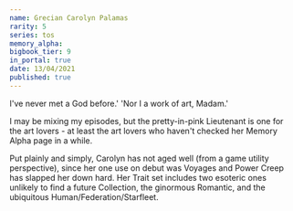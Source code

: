 ```yaml
---
name: Grecian Carolyn Palamas
rarity: 5
series: tos
memory_alpha:
bigbook_tier: 9
in_portal: true
date: 13/04/2021
published: true
---
```


I've never met a God before.' 'Nor I a work of art, Madam.' 

I may be mixing my episodes, but the pretty-in-pink Lieutenant is one for the art lovers - at least the art lovers who haven't checked her Memory Alpha page in a while. 

Put plainly and simply, Carolyn has not aged well (from a game utility perspective), since her one use on debut was Voyages and Power Creep has slapped her down hard. Her Trait set includes two esoteric ones unlikely to find a future Collection, the ginormous Romantic, and the ubiquitous Human/Federation/Starfleet.
